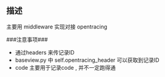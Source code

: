 ## 描述 ##
主要用 middleware 实现对接 opentracing

###注意事项###
*  通过headers 来传记录ID
*  baseview.py 中 self.opentracing_header 可以获取到记录ID
*  code 主要用于记录code , 并不一定跑得通

